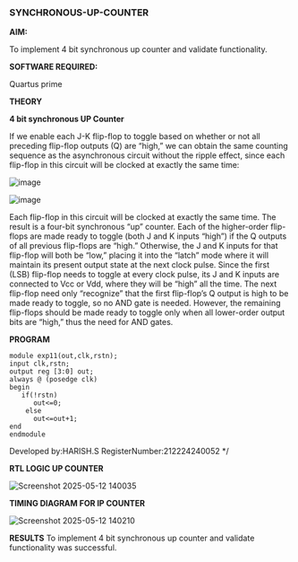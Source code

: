 ### SYNCHRONOUS-UP-COUNTER

**AIM:**

To implement 4 bit synchronous up counter and validate functionality.

**SOFTWARE REQUIRED:**

Quartus prime

**THEORY**

**4 bit synchronous UP Counter**

If we enable each J-K flip-flop to toggle based on whether or not all preceding flip-flop outputs (Q) are “high,” we can obtain the same counting sequence as the asynchronous circuit without the ripple effect, since each flip-flop in this circuit will be clocked at exactly the same time:

![image](https://github.com/naavaneetha/SYNCHRONOUS-UP-COUNTER/assets/154305477/d5db3fa0-e413-404c-b80e-b2f39d82e7e8)


![image](https://github.com/naavaneetha/SYNCHRONOUS-UP-COUNTER/assets/154305477/52cb61eb-d04b-442d-810c-31185a68410b)

Each flip-flop in this circuit will be clocked at exactly the same time.
The result is a four-bit synchronous “up” counter. Each of the higher-order flip-flops are made ready to toggle (both J and K inputs “high”) if the Q outputs of all previous flip-flops are “high.”
Otherwise, the J and K inputs for that flip-flop will both be “low,” placing it into the “latch” mode where it will maintain its present output state at the next clock pulse.
Since the first (LSB) flip-flop needs to toggle at every clock pulse, its J and K inputs are connected to Vcc or Vdd, where they will be “high” all the time.
The next flip-flop need only “recognize” that the first flip-flop’s Q output is high to be made ready to toggle, so no AND gate is needed.
However, the remaining flip-flops should be made ready to toggle only when all lower-order output bits are “high,” thus the need for AND gates.



**PROGRAM**
````
module exp11(out,clk,rstn);
input clk,rstn;
output reg [3:0] out;
always @ (posedge clk)
begin
   if(!rstn)
	  out<=0;
	else
	  out<=out+1;
end
endmodule
````
Developed by:HARISH.S
RegisterNumber:212224240052
*/

**RTL LOGIC UP COUNTER**

![Screenshot 2025-05-12 140035](https://github.com/user-attachments/assets/40491bf5-948e-4d6a-900d-056e6091e55c)


**TIMING DIAGRAM FOR IP COUNTER**

![Screenshot 2025-05-12 140210](https://github.com/user-attachments/assets/df823a56-1172-4d8b-9b8e-dcf183823c4f)


**RESULTS**
To implement 4 bit synchronous up counter and validate functionality was successful.
